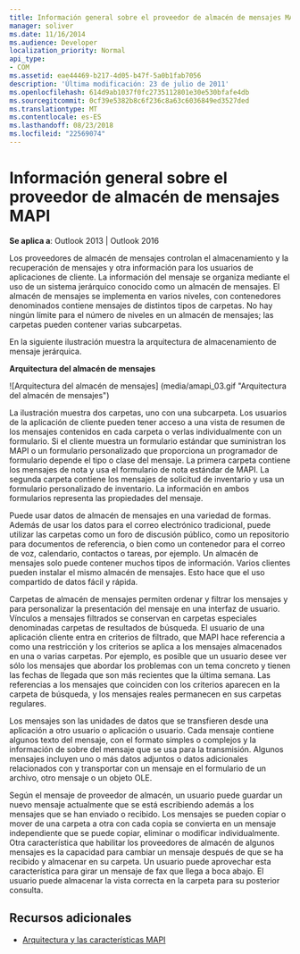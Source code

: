 ```yaml
---
title: Información general sobre el proveedor de almacén de mensajes MAPI
manager: soliver
ms.date: 11/16/2014
ms.audience: Developer
localization_priority: Normal
api_type:
- COM
ms.assetid: eae44469-b217-4d05-b47f-5a0b1fab7056
description: 'Última modificación: 23 de julio de 2011'
ms.openlocfilehash: 614d9ab1037f0fc2735112801e30e530bfafe4db
ms.sourcegitcommit: 0cf39e5382b8c6f236c8a63c6036849ed3527ded
ms.translationtype: MT
ms.contentlocale: es-ES
ms.lasthandoff: 08/23/2018
ms.locfileid: "22569074"
---
```

# <a name="mapi-message-store-provider-overview"></a>Información general sobre el proveedor de almacén de mensajes MAPI
  
**Se aplica a**: Outlook 2013 | Outlook 2016 
  
Los proveedores de almacén de mensajes controlan el almacenamiento y la recuperación de mensajes y otra información para los usuarios de aplicaciones de cliente. La información del mensaje se organiza mediante el uso de un sistema jerárquico conocido como un almacén de mensajes. El almacén de mensajes se implementa en varios niveles, con contenedores denominados contiene mensajes de distintos tipos de carpetas. No hay ningún límite para el número de niveles en un almacén de mensajes; las carpetas pueden contener varias subcarpetas. 
  
En la siguiente ilustración muestra la arquitectura de almacenamiento de mensaje jerárquica.
  
**Arquitectura del almacén de mensajes**
  
![Arquitectura del almacén de mensajes] (media/amapi_03.gif "Arquitectura del almacén de mensajes")
  
La ilustración muestra dos carpetas, uno con una subcarpeta. Los usuarios de la aplicación de cliente pueden tener acceso a una vista de resumen de los mensajes contenidos en cada carpeta o verlas individualmente con un formulario. Si el cliente muestra un formulario estándar que suministran los MAPI o un formulario personalizado que proporciona un programador de formulario depende el tipo o clase del mensaje. La primera carpeta contiene los mensajes de nota y usa el formulario de nota estándar de MAPI. La segunda carpeta contiene los mensajes de solicitud de inventario y usa un formulario personalizado de inventario. La información en ambos formularios representa las propiedades del mensaje.
  
Puede usar datos de almacén de mensajes en una variedad de formas. Además de usar los datos para el correo electrónico tradicional, puede utilizar las carpetas como un foro de discusión público, como un repositorio para documentos de referencia, o bien como un contenedor para el correo de voz, calendario, contactos o tareas, por ejemplo. Un almacén de mensajes solo puede contener muchos tipos de información. Varios clientes pueden instalar el mismo almacén de mensajes. Esto hace que el uso compartido de datos fácil y rápida. 
  
Carpetas de almacén de mensajes permiten ordenar y filtrar los mensajes y para personalizar la presentación del mensaje en una interfaz de usuario. Vínculos a mensajes filtrados se conservan en carpetas especiales denominadas carpetas de resultados de búsqueda. El usuario de una aplicación cliente entra en criterios de filtrado, que MAPI hace referencia a como una restricción y los criterios se aplica a los mensajes almacenados en una o varias carpetas. Por ejemplo, es posible que un usuario desee ver sólo los mensajes que abordar los problemas con un tema concreto y tienen las fechas de llegada que son más recientes que la última semana. Las referencias a los mensajes que coinciden con los criterios aparecen en la carpeta de búsqueda, y los mensajes reales permanecen en sus carpetas regulares.
  
Los mensajes son las unidades de datos que se transfieren desde una aplicación a otro usuario o aplicación o usuario. Cada mensaje contiene algunos texto del mensaje, con el formato simples o complejos y la información de sobre del mensaje que se usa para la transmisión. Algunos mensajes incluyen uno o más datos adjuntos o datos adicionales relacionados con y transportar con un mensaje en el formulario de un archivo, otro mensaje o un objeto OLE. 
  
Según el mensaje de proveedor de almacén, un usuario puede guardar un nuevo mensaje actualmente que se está escribiendo además a los mensajes que se han enviado o recibido. Los mensajes se pueden copiar o mover de una carpeta a otra con cada copia se convierta en un mensaje independiente que se puede copiar, eliminar o modificar individualmente. Otra característica que habilitar los proveedores de almacén de algunos mensajes es la capacidad para cambiar un mensaje después de que se ha recibido y almacenar en su carpeta. Un usuario puede aprovechar esta característica para girar un mensaje de fax que llega a boca abajo. El usuario puede almacenar la vista correcta en la carpeta para su posterior consulta. 
  
## <a name="see-also"></a>Recursos adicionales

- [Arquitectura y las características MAPI](mapi-features-and-architecture.md)

